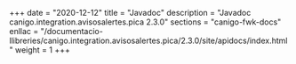 +++
date        = "2020-12-12"
title       = "Javadoc"
description = "Javadoc canigo.integration.avisosalertes.pica 2.3.0"
sections    = "canigo-fwk-docs"
enllac		= "/documentacio-llibreries/canigo.integration.avisosalertes.pica/2.3.0/site/apidocs/index.html"
weight		= 1
+++
